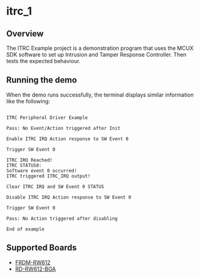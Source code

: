 # itrc_1

## Overview
The ITRC Example project is a demonstration program that uses the MCUX SDK software to set up Intrusion and Tamper Response Controller.
Then tests the expected behaviour.

## Running the demo
When the demo runs successfully, the terminal displays similar information like the following:
~~~~~~~~~~~~~~~~~~

ITRC Peripheral Driver Example

Pass: No Event/Action triggered after Init

Enable ITRC IRQ Action response to SW Event 0

Trigger SW Event 0

ITRC IRQ Reached!
ITRC STATUS0:
Software event 0 occurred!
ITRC triggered ITRC_IRQ output!

Clear ITRC IRQ and SW Event 0 STATUS

Disable ITRC IRQ Action response to SW Event 0

Trigger SW Event 0

Pass: No Action triggered after disabling

End of example

~~~~~~~~~~~~~~~~~~

## Supported Boards
- [FRDM-RW612](../../_boards/frdmrw612/driver_examples/itrc/example_board_readme.md)
- [RD-RW612-BGA](../../_boards/rdrw612bga/driver_examples/itrc/example_board_readme.md)

